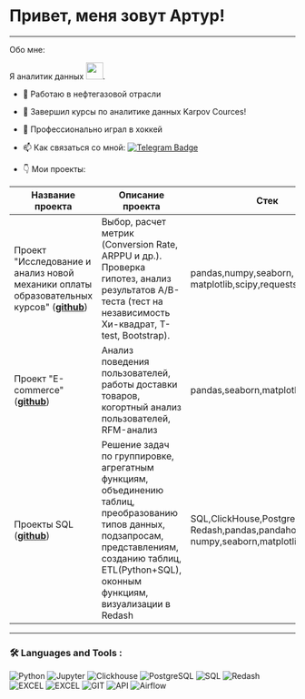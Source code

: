 # Привет, меня зовут Артур!

---

Обо мне:

Я аналитик данных <img src="https://media.giphy.com/media/WUlplcMpOCEmTGBtBW/giphy.gif" width="30px">. 

- 💪 Работаю в нефтегазовой отрасли
  
- 🙉 Завершил курсы по аналитике данных Karpov Cources! 

- 🏒 Профессионально играл в хоккей 

- :mailbox: Как связаться со мной: [![Telegram Badge](https://img.shields.io/badge/-vagarthur-blue?style=flat&logo=Telegram&logoColor=white)](https://t.me/vagarthur)

- 👇 Мои проекты: 

|Название проекта| Описание проекта| Стек|
|----------------|-----------------|-----|
|Проект "Исследование и анализ новой механики оплаты образовательных курсов"  (__[github](https://github.com/vagarthur/A-B-and-metrics-project)__)|Выбор, расчет метрик (Conversion Rate, ARPPU и др.). Проверка гипотез, анализ результатов А/B-теста (тест на независимость Хи-квадрат, T-test, Bootstrap).|pandas,numpy,seaborn,  matplotlib,scipy,requests|
|Проект  "E-commerce"  (__[github](https://github.com/vagarthur/project_python)__)|Анализ поведения пользователей, работы доставки товаров, когортный анализ пользователей, RFM-анализ|pandas,seaborn,matplotlib,requests|
|Проекты SQL  (__[github](https://github.com/vagarthur/project_SQL)__)|Решение задач по группировке, агрегатным функциям, объединению таблиц, преобразованию типов данных, подзапросам, представлениям, созданию таблиц, ETL(Python+SQL), оконным функциям, визуализации в Redash|SQL,ClickHouse,PostgreSQL,  Redash,pandas,pandahouse,  numpy,seaborn,matplotlib|

---
###  🛠️ Languages and Tools :  



![Python](https://img.shields.io/badge/-Python-FFF?style=for-the-badge&logo=python)
![Jupyter](https://img.shields.io/badge/-Jupyter_Notebook-FFF?style=for-the-badge&logo=Jupyter)
![Clickhouse](https://img.shields.io/badge/-Clickhouse-FFF?style=for-the-badge&logo=Clickhouse)
![PostgreSQL](https://img.shields.io/badge/-PostgreSQL-FFF?style=for-the-badge&logo=PostgreSQL)
![SQL](https://img.shields.io/badge/-SQL-00A4EF?style=for-the-badge&logo=SQL)
![Redash](https://img.shields.io/badge/-Redash-E44D26?style=for-the-badge&logo=Redash)
![EXCEL](https://img.shields.io/badge/-EXCEL-FF?style=for-the-badge&logo=EXCEL)
![EXCEL](https://img.shields.io/badge/-Google_Sheets-FFF?style=for-the-badge&logo=GoogleSheets)
![GIT](https://img.shields.io/badge/-GIT-FFF?style=for-the-badge&logo=GIT)
![API](https://img.shields.io/badge/-API-FF6600?style=for-the-badge&logo=API)
![Airflow](https://img.shields.io/badge/-Airflow-77DDE7?style=for-the-badge&logo=AIRFLOW)


